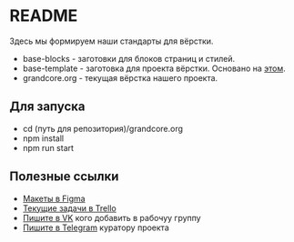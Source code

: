 # README

Здесь мы формируем наши стандарты для вёрстки.

- base-blocks - заготовки для блоков страниц и стилей.
- base-template - заготовка для проекта вёрстки. Основано на [этом](https://github.com/Harrix/static-site-webpack-habr).
- grandcore.org - текущая вёрстка нашего проекта.

## Для запуска
- cd (путь для репозитория)/grandcore.org
- npm install
- npm run start

## Полезные ссылки
- [Макеты в Figma](https://www.figma.com/file/I4qnzmeIwHHPRu5RACGvwU/GrandCore-%D0%92%D1%91%D1%80%D1%81%D1%82%D0%BA%D0%B0?node-id=0%3A1)
- [Текущие задачи в Trello]()
- [Пишите в VK](https://vk.com/grandcore) кого добавить в рабочуу группу
- [Пишите в Telegram](https://t.me/grandcore) куратору проекта